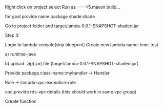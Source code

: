 Right click on project select Run as --->5.maven build...

for goal provide name  package shade:shade

Go to project folder and target/lamda-0.0.1-SNAPSHOT-shaded.jar

Step 3:

Login to lambda console(skip blueprint)
Create new lambda
name: time-test

a) runtime-java

b) upload .zip(.jar) file (target/lamda-0.0.1-SNAPSHOT-shaded.jar)

Provide package.class-name::myhandler -> Handler

Role -> lambda-vpc-exceution-role

vpc provide rds-vpc details (this should work in same vpc group)

Create function
